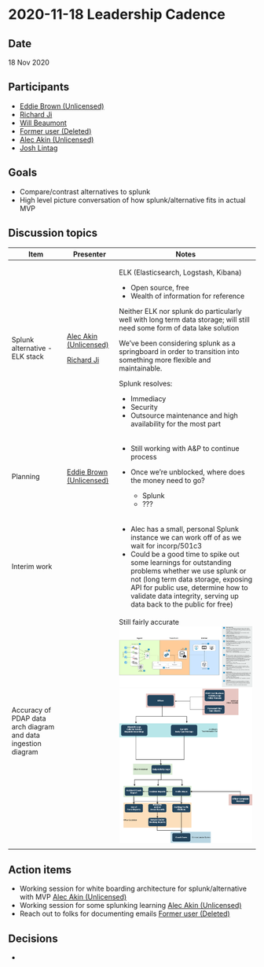 # 2020-11-18 Leadership Cadence

## Date <a href="#id-2020-11-18leadershipcadence-date" id="id-2020-11-18leadershipcadence-date"></a>

18 Nov 2020

## Participants <a href="#id-2020-11-18leadershipcadence-participants" id="id-2020-11-18leadershipcadence-participants"></a>

* [Eddie Brown (Unlicensed)](https://pdap.atlassian.net/wiki/people/5f2205e570fb250022c01aaa?ref=confluence)
* [Richard Ji](https://pdap.atlassian.net/wiki/people/5f8f95be0e068b00766b6903?ref=confluence)
* [Will Beaumont](https://pdap.atlassian.net/wiki/people/5e9c6021ca2a1d0c2e249bab?ref=confluence)
* [Former user (Deleted)](https://pdap.atlassian.net/wiki/people/5f8f95be40588b0077ed830a?ref=confluence)
* [Alec Akin (Unlicensed)](https://pdap.atlassian.net/wiki/people/5f1e64ee2aa25000286fc7fc?ref=confluence)
* [Josh Lintag](https://pdap.atlassian.net/wiki/people/5f20c61fc9c094001c5d32ca?ref=confluence)

## Goals <a href="#id-2020-11-18leadershipcadence-goals" id="id-2020-11-18leadershipcadence-goals"></a>

* Compare/contrast alternatives to splunk
* High level picture conversation of how splunk/alternative fits in actual MVP

## Discussion topics <a href="#id-2020-11-18leadershipcadence-discussiontopics" id="id-2020-11-18leadershipcadence-discussiontopics"></a>

| Item                                                          | Presenter                                                                                                                                                                                                                                | Notes                                                                                                                                                                                                                                                                                                                                                                                                                                                                                                                          |
| ------------------------------------------------------------- | ---------------------------------------------------------------------------------------------------------------------------------------------------------------------------------------------------------------------------------------- | ------------------------------------------------------------------------------------------------------------------------------------------------------------------------------------------------------------------------------------------------------------------------------------------------------------------------------------------------------------------------------------------------------------------------------------------------------------------------------------------------------------------------------ |
| Splunk alternative - ELK stack                                | <p><a href="https://pdap.atlassian.net/wiki/people/5f1e64ee2aa25000286fc7fc?ref=confluence">Alec Akin (Unlicensed)</a></p><p><a href="https://pdap.atlassian.net/wiki/people/5f8f95be0e068b00766b6903?ref=confluence">Richard Ji</a></p> | <p>ELK (Elasticsearch, Logstash, Kibana)</p><ul><li>Open source, free</li><li>Wealth of information for reference</li></ul><p>Neither ELK nor splunk do particularly well with long term data storage; will still need some form of data lake solution</p><p>We’ve been considering splunk as a springboard in order to transition into something more flexible and maintainable.</p><p>Splunk resolves:</p><ul><li>Immediacy</li><li>Security</li><li>Outsource maintenance and high availability for the most part</li></ul> |
| Planning                                                      | [Eddie Brown (Unlicensed)](https://pdap.atlassian.net/wiki/people/5f2205e570fb250022c01aaa?ref=confluence)                                                                                                                               | <ul><li>Still working with A&#x26;P to continue process</li><li><p>Once we’re unblocked, where does the money need to go?</p><ul><li>Splunk</li><li>???</li></ul></li></ul>                                                                                                                                                                                                                                                                                                                                                    |
| Interim work                                                  |                                                                                                                                                                                                                                          | <ul><li>Alec has a small, personal Splunk instance we can work off of as we wait for incorp/501c3</li><li>Could be a good time to spike out some learnings for outstanding problems whether we use splunk or not (long term data storage, exposing API for public use, determine how to validate data integrity, serving up data back to the public for free)</li></ul>                                                                                                                                                        |
| Accuracy of PDAP data arch diagram and data ingestion diagram |                                                                                                                                                                                                                                          | Still fairly accurate![](<../../../../.gitbook/assets/138706967 (1).png>)![](../../../../.gitbook/assets/138739735.png)                                                                                                                                                                                                                                                                                                                                                                                                        |
|                                                               |                                                                                                                                                                                                                                          |                                                                                                                                                                                                                                                                                                                                                                                                                                                                                                                                |

## Action items <a href="#id-2020-11-18leadershipcadence-actionitems" id="id-2020-11-18leadershipcadence-actionitems"></a>

* Working session for white boarding architecture for splunk/alternative with MVP [Alec Akin (Unlicensed)](https://pdap.atlassian.net/wiki/people/5f1e64ee2aa25000286fc7fc?ref=confluence)
* Working session for some splunking learning [Alec Akin (Unlicensed)](https://pdap.atlassian.net/wiki/people/5f1e64ee2aa25000286fc7fc?ref=confluence)
* Reach out to folks for documenting emails [Former user (Deleted)](https://pdap.atlassian.net/wiki/people/5f8f95be40588b0077ed830a?ref=confluence)

## Decisions <a href="#id-2020-11-18leadershipcadence-decisions" id="id-2020-11-18leadershipcadence-decisions"></a>

*
